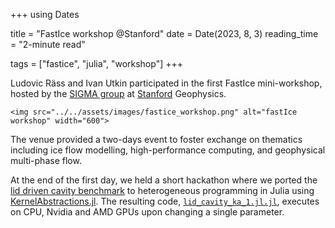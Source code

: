 +++
using Dates

title = "FastIce workshop @Stanford"
date = Date(2023, 8, 3)
reading_time = "2-minute read"

tags = ["fastice", "julia", "workshop"]
+++

Ludovic Räss and Ivan Utkin participated in the first FastIce mini-workshop, hosted by the [SIGMA group](https://sigma.stanford.edu) at [Stanford](https://www.stanford.edu) Geophysics.

~~~
<img src="../../assets/images/fastice_workshop.png" alt="fastIce workshop" width="600">
~~~

The venue provided a two-days event to foster exchange on thematics including ice flow modelling, high-performance computing, and geophysical multi-phase flow.

At the end of the first day, we held a short hackathon where we ported the [lid driven cavity benchmark](https://github.com/PTsolvers/LidCavity) to heterogeneous programming in Julia using [KernelAbstractions.jl](https://github.com/JuliaGPU/KernelAbstractions.jl). The resulting code, [`lid_cavity_ka_1.jl.jl`](https://github.com/PTsolvers/LidCavity/blob/main/lid_cavity_ka_1.jl), executes on CPU, Nvidia and AMD GPUs upon changing a single parameter.

